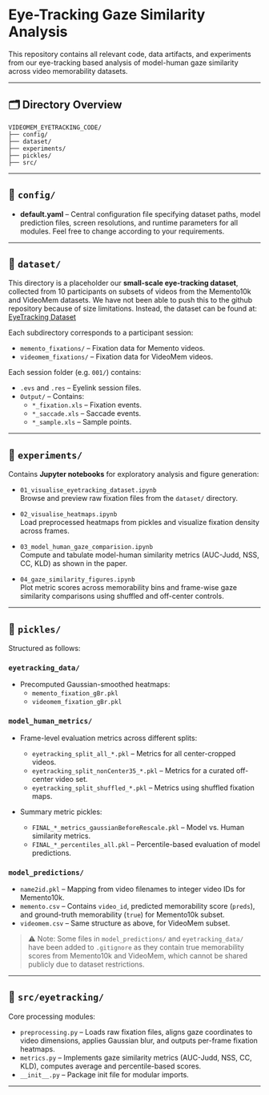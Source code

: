 # Eye-Tracking Gaze Similarity Analysis

This repository contains all relevant code, data artifacts, and experiments from our eye-tracking based analysis of model-human gaze similarity across video memorability datasets.

---

## 🗂 Directory Overview

```
VIDEOMEM_EYETRACKING_CODE/
├── config/
├── dataset/
├── experiments/
├── pickles/
├── src/
```

---

## 📁 `config/`

- **default.yaml** – Central configuration file specifying dataset paths, model prediction files, screen resolutions, and runtime parameters for all modules. Feel free to change according to your requirements.

---

## 📁 `dataset/`

This directory is a placeholder our **small-scale eye-tracking dataset**, collected from 10 participants on subsets of videos from the Memento10k and VideoMem datasets. We have not been able to push this to the github repository because of size limitations. Instead, the dataset can be found at: [EyeTracking Dataset](https://zenodo.org/records/15637711)

Each subdirectory corresponds to a participant session:
- `memento_fixations/` – Fixation data for Memento videos.
- `videomem_fixations/` – Fixation data for VideoMem videos.

Each session folder (e.g. `001/`) contains:
- `.evs` and `.res` – Eyelink session files.
- `Output/` – Contains:
  - `*_fixation.xls` – Fixation events.
  - `*_saccade.xls` – Saccade events.
  - `*_sample.xls` – Sample points.

---

## 📁 `experiments/`

Contains **Jupyter notebooks** for exploratory analysis and figure generation:

- `01_visualise_eyetracking_dataset.ipynb`  
  Browse and preview raw fixation files from the `dataset/` directory.

- `02_visualise_heatmaps.ipynb`  
  Load preprocessed heatmaps from pickles and visualize fixation density across frames.

- `03_model_human_gaze_comparision.ipynb`  
  Compute and tabulate model-human similarity metrics (AUC-Judd, NSS, CC, KLD) as shown in the paper.

- `04_gaze_similarity_figures.ipynb`  
  Plot metric scores across memorability bins and frame-wise gaze similarity comparisons using shuffled and off-center controls.

---

## 📁 `pickles/`

Structured as follows:

### `eyetracking_data/`
- Precomputed Gaussian-smoothed heatmaps:
  - `memento_fixation_gBr.pkl`
  - `videomem_fixation_gBr.pkl`

### `model_human_metrics/`
- Frame-level evaluation metrics across different splits:
  - `eyetracking_split_all_*.pkl` – Metrics for all center-cropped videos.
  - `eyetracking_split_nonCenter35_*.pkl` – Metrics for a curated off-center video set.
  - `eyetracking_split_shuffled_*.pkl` – Metrics using shuffled fixation maps.

- Summary metric pickles:
  - `FINAL_*_metrics_gaussianBeforeRescale.pkl` – Model vs. Human similarity metrics.
  - `FINAL_*_percentiles_all.pkl` – Percentile-based evaluation of model predictions.

### `model_predictions/`
- `name2id.pkl` – Mapping from video filenames to integer video IDs for Memento10k.
- `memento.csv` – Contains `video_id`, predicted memorability score (`preds`), and ground-truth memorability (`true`) for Memento10k subset.
- `videomem.csv` – Same structure as above, for VideoMem subset.

> ⚠️ Note: Some files in `model_predictions/` and `eyetracking_data/` have been added to `.gitignore` as they contain true memorability scores from Memento10k and VideoMem, which cannot be shared publicly due to dataset restrictions.

---

## 📁 `src/eyetracking/`

Core processing modules:

- `preprocessing.py` – Loads raw fixation files, aligns gaze coordinates to video dimensions, applies Gaussian blur, and outputs per-frame fixation heatmaps.
- `metrics.py` – Implements gaze similarity metrics (AUC-Judd, NSS, CC, KLD), computes average and percentile-based scores.
- `__init__.py` – Package init file for modular imports.

---
